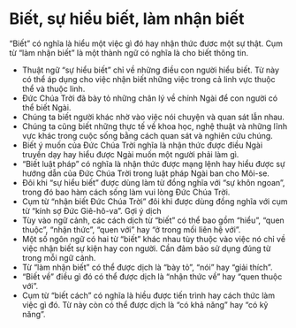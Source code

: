 # Biết, sự hiểu biết, làm nhận biết

“Biết” có nghĩa là hiểu một việc gì đó hay nhận thức đươc một sự thật. Cụm từ “làm nhận biết” là một thành ngữ có nghĩa là cho biết thông tin.
- Thuật ngữ “sự hiểu biết” chỉ về những điều con người hiểu biết. Từ này có thể áp dụng cho việc nhận biết những việc trong cả linh vực thuộc thể và thuộc linh.
- Đức Chúa Trời đã bày tỏ những chân lý về chính Ngài để con người có thể biết Ngài.
- Chúng ta biết người khác nhờ vào việc nói chuyện và quan sát lẫn nhau.
- Chúng ta cũng biết những thực tế về khoa học, nghệ thuật và những lĩnh vực khác trong cuộc sống bằng cách quan sát và nghiên cứu chúng.
- Biết ý muốn của Đức Chúa Trời nghĩa là nhận thức được điều Ngài truyền dạy hay hiểu được Ngài muốn một người phải làm gì.
- “Biết luật pháp” có nghĩa là nhận thức được mạng lệnh hay hiểu được sự hướng dẫn của Đức Chúa Trời trong luật pháp Ngài ban cho Môi-se.
- Đôi khi “sự hiểu biết” được dùng làm từ đồng nghĩa với “sự khôn ngoan”, trong đó bao hàm cách sống làm vui lòng Đức Chúa Trời.
- Cụm từ “nhận biết Đức Chúa Trời” đôi khi được dùng đồng nghĩa với cụm từ “kính sợ Đức Giê-hô-va”.
Gợi ý dịch
- Tùy vào ngữ cảnh, các cách dịch từ “biết” có thể bao gồm “hiểu”, “quen thuộc”, “nhận thức”, “quen với” hay “ở trong mối liên hệ với”.
- Một số ngôn ngữ có hai từ “biết” khác nhau tùy thuộc vào việc nó chỉ về việc nhận biết sự kiện hay con người. Cần đảm bảo sử dụng đúng từ trong mỗi ngữ cảnh.
- Từ “làm nhận biết” có thể được dịch là “bày tỏ”, “nói” hay “giải thích”.
- “Biết về” điều gì đó có thể được dịch là “nhận thức về” hay “quen thuộc với”.
- Cụm từ “biết cách” có nghĩa là hiều được tiến trình hay cách thức làm việc gì đó. Từ này còn có thể được dịch là “có khả năng” hay “có kỹ năng”.

